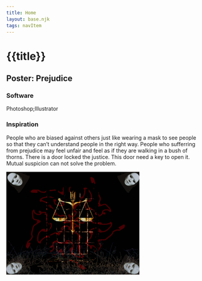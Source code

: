 ```yaml
---
title: Home
layout: base.njk
tags: navItem
---
```

# {{title}}
  <div class="detailpage">
 <div class="description"> 
     <h2 class="dptitle">Poster: Prejudice</h2> 
  <h3 class="projectdetail">Software</h3>
<p class="dpword">Photoshop;Illustrator</p>
  <h3 class="projectdetail">Inspiration</h3>
   <p class="dpword">People who are biased against others just like wearing a mask to see people so that they can’t understand people in the right way. People who sufferring from prejudice may feel unfair and feel as if they are walking in a bush of thorns. There is a door locked the justice. This door need a key to open it. Mutual suspicion can not solve the problem. </p>
 </div>  
   <div class="dpimages-width"> 
   <img src="images/prejudice.jpg"  class="dp" alt="image" style="width:70%"></div>
    </div>

